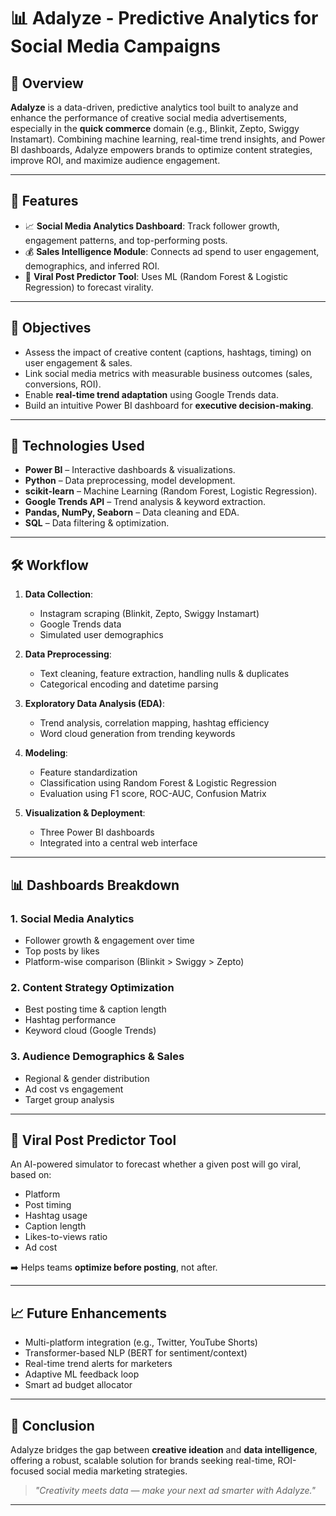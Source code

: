# 📊 Adalyze - Predictive Analytics for Social Media Campaigns

## 🚀 Overview

**Adalyze** is a data-driven, predictive analytics tool built to analyze and enhance the performance of creative social media advertisements, especially in the **quick commerce** domain (e.g., Blinkit, Zepto, Swiggy Instamart). Combining machine learning, real-time trend insights, and Power BI dashboards, Adalyze empowers brands to optimize content strategies, improve ROI, and maximize audience engagement.

---

## 📌 Features

- 📈 **Social Media Analytics Dashboard**: Track follower growth, engagement patterns, and top-performing posts.
- 💰 **Sales Intelligence Module**: Connects ad spend to user engagement, demographics, and inferred ROI.
- 🤖 **Viral Post Predictor Tool**: Uses ML (Random Forest & Logistic Regression) to forecast virality.

---

## 🎯 Objectives

- Assess the impact of creative content (captions, hashtags, timing) on user engagement & sales.
- Link social media metrics with measurable business outcomes (sales, conversions, ROI).
- Enable **real-time trend adaptation** using Google Trends data.
- Build an intuitive Power BI dashboard for **executive decision-making**.

---

## 🧠 Technologies Used

- **Power BI** – Interactive dashboards & visualizations.
- **Python** – Data preprocessing, model development.
- **scikit-learn** – Machine Learning (Random Forest, Logistic Regression).
- **Google Trends API** – Trend analysis & keyword extraction.
- **Pandas, NumPy, Seaborn** – Data cleaning and EDA.
- **SQL** – Data filtering & optimization.

---

## 🛠️ Workflow

1. **Data Collection**:
   - Instagram scraping (Blinkit, Zepto, Swiggy Instamart)
   - Google Trends data
   - Simulated user demographics

2. **Data Preprocessing**:
   - Text cleaning, feature extraction, handling nulls & duplicates
   - Categorical encoding and datetime parsing

3. **Exploratory Data Analysis (EDA)**:
   - Trend analysis, correlation mapping, hashtag efficiency
   - Word cloud generation from trending keywords

4. **Modeling**:
   - Feature standardization
   - Classification using Random Forest & Logistic Regression
   - Evaluation using F1 score, ROC-AUC, Confusion Matrix

5. **Visualization & Deployment**:
   - Three Power BI dashboards
   - Integrated into a central web interface

---

## 📊 Dashboards Breakdown

### 1. Social Media Analytics
- Follower growth & engagement over time
- Top posts by likes
- Platform-wise comparison (Blinkit > Swiggy > Zepto)

### 2. Content Strategy Optimization
- Best posting time & caption length
- Hashtag performance
- Keyword cloud (Google Trends)

### 3. Audience Demographics & Sales
- Regional & gender distribution
- Ad cost vs engagement
- Target group analysis

---

## 🔮 Viral Post Predictor Tool

An AI-powered simulator to forecast whether a given post will go viral, based on:
- Platform
- Post timing
- Hashtag usage
- Caption length
- Likes-to-views ratio
- Ad cost

➡️ Helps teams **optimize before posting**, not after.

---

## 📈 Future Enhancements

- Multi-platform integration (e.g., Twitter, YouTube Shorts)
- Transformer-based NLP (BERT for sentiment/context)
- Real-time trend alerts for marketers
- Adaptive ML feedback loop
- Smart ad budget allocator

---

## 🏁 Conclusion

Adalyze bridges the gap between **creative ideation** and **data intelligence**, offering a robust, scalable solution for brands seeking real-time, ROI-focused social media marketing strategies.

> *"Creativity meets data — make your next ad smarter with Adalyze."*

---
